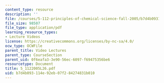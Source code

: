 ```yaml
---
content_type: resource
description: ''
file: /courses/5-112-principles-of-chemical-science-fall-2005/b7d4b093114e92eb07f284274831b010_5_1122005L26.pdf
file_size: 98507
file_type: application/pdf
learning_resource_types:
- Lecture Videos
license: https://creativecommons.org/licenses/by-nc-sa/4.0/
ocw_type: OCWFile
parent_title: Video Lectures
parent_type: CourseSection
parent_uid: 0f6eafa3-3e90-56ec-6097-f69475356be6
resourcetype: Document
title: 5_1122005L26.pdf
uid: b7d4b093-114e-92eb-07f2-84274831b010
---
```

